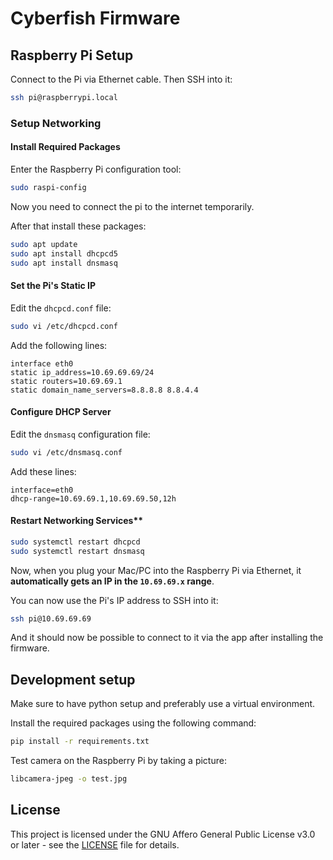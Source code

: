 # Cyberfish Firmware

## Raspberry Pi Setup

Connect to the Pi via Ethernet cable. Then SSH into it:

```bash
ssh pi@raspberrypi.local
```

### Setup Networking

#### Install Required Packages

Enter the Raspberry Pi configuration tool:

```bash
sudo raspi-config
```

Now you need to connect the pi to the internet temporarily.

After that install these packages:

```bash
sudo apt update
sudo apt install dhcpcd5
sudo apt install dnsmasq
```

#### Set the Pi's Static IP

Edit the `dhcpcd.conf` file:

```bash
sudo vi /etc/dhcpcd.conf
```

Add the following lines:

```
interface eth0
static ip_address=10.69.69.69/24
static routers=10.69.69.1
static domain_name_servers=8.8.8.8 8.8.4.4
```

#### Configure DHCP Server

Edit the `dnsmasq` configuration file:

```bash
sudo vi /etc/dnsmasq.conf
```

Add these lines:

```
interface=eth0
dhcp-range=10.69.69.1,10.69.69.50,12h
```

#### Restart Networking Services**

```bash
sudo systemctl restart dhcpcd
sudo systemctl restart dnsmasq
```

Now, when you plug your Mac/PC into the Raspberry Pi via Ethernet, it **automatically gets an IP in the `10.69.69.x` range**.

You can now use the Pi's IP address to SSH into it:

```bash
ssh pi@10.69.69.69
```

And it should now be possible to connect to it via the app after installing the firmware.

## Development setup

Make sure to have python setup and preferably use a virtual environment.

Install the required packages using the following command:

```bash
pip install -r requirements.txt
```

Test camera on the Raspberry Pi by taking a picture:

```bash
libcamera-jpeg -o test.jpg
```

## License

This project is licensed under the GNU Affero General Public License v3.0 or later - see the [LICENSE](LICENSE) file for details.
